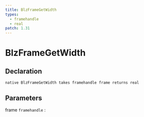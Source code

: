 ```yaml
---
title: BlzFrameGetWidth
types:
  - framehandle
  - real
patch: 1.31
---
```


# BlzFrameGetWidth

## Declaration

```jass
native BlzFrameGetWidth takes framehandle frame returns real
```

## Parameters
frame `framehandle`
: 
